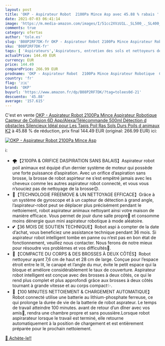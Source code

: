 ```yaml
---
layout: post
title: 'OKP - Aspirateur Robot  2100Pa Mince Asp avec 45.88 % rabais '
date: 2021-07-03 06:41:14
image: 'https://m.media-amazon.com/images/I/51cc2XVzU1L._SL500_._SL400_.jpg'
comments: true
category: ofertas
author: 'tole.es'
slug: 'B08P2RF7DK-fr OKP - Aspirateur Robot 2100Pa Mince Aspirateur Robotique...'
sku: 'B08P2RF7DK-fr'
tags: [ 'Aspirateurs','Aspirateurs, entretien des sols et nettoyeurs de vitres','Cuisine et Maison','Robots aspirateurs','okp', ]
actualPrice: 144.49 EUR
currency: EUR
price: 144.49
comparePrice: 266.99 EUR
prodname: 'OKP - Aspirateur Robot  2100Pa Mince Aspirateur Robotique  Capteur de Collision 6D App/Alexa/Télécommande 500ml Détection d obstacles Silencieux Idéal pour Les Tapis Poil Ras Sols Durs Poils d animaux K2'
country: 'fr'
flag: '🇫🇷'
brand: 'OKP'
buyurl: 'https://www.amazon.fr/dp/B08P2RF7DK/?tag=tolees0d-21'
descuento: '45.88'
average: '157.615'
---
```


C'est en vente [OKP - Aspirateur Robot  2100Pa Mince Aspirateur Robotique  Capteur de Collision 6D App/Alexa/Télécommande 500ml Détection d obstacles Silencieux Idéal pour Les Tapis Poil Ras Sols Durs Poils d animaux K2](https://www.amazon.fr/dp/B08P2RF7DK/?tag=tolees0d-21)  à  45.88 % de réduction, prix final  144.49 EUR (original: 266.99 EUR) ici:

[![OKP - Aspirateur Robot  2100Pa Mince Asp](https://m.media-amazon.com/images/I/51cc2XVzU1L._SL500_._SL400_.jpg)](https://www.amazon.fr/dp/B08P2RF7DK/?tag=tolees0d-21)

ℹ️:

- 🌪️【2100PA & ORIFICE DASPIRATION SANS BALAIS】Aspirateur robot poil animaux est équipé d’un dernier système de moteur qui possède une forte puissance d’aspiration. Avec un orifice d’aspiration sans brosse, la brosse de robot aspirteur ne s’est empêtré jamais avec les cheveux comme les autres aspirateur robot connecté, et vous vous n’souciez pas de nettoyage de la brosse😊.
- 🧹【TECHNOLOGIE FREEMOVE & UN NETTOYAGE EFFICACE】Grâce à un système de gyroscope et à un capteur de détection à grand angle, l’aspirateur-robot peut se déplacer plus précisément pendant le nettoiement, robot aspirateur animaux nettoyant ainsi votre maison de manière efficace. Vous permet de jouir dune salle propre🌟 et consomme moins dénergie quun mini aspirateur robotique à mode aléatoire.
- 💕【36 MOIS DE SOUTIEN TECHNIQUE】Robot aspi à compter de la date d’achat, vous beneficiez une assistance technique pendant 36 mois. Si aspirateur robot intelligent tombe en panne ou n’est pas en bon état de fonctionnement, veuillez nous contacter. Nous ferons de notre mieux pour résoudre vos problèmes et vos difficultés💪.
- 🏡【COMPACTE DU CORPS & DES BROSSES À DEUX CÔTÉS】Robot nettoyeur ayant 7,6 cm de haut et 28 cm de large. Conçue pour l’espace étroit entre le lit, le canapé et l’angle du mur, évite le petit espace qui la bloque et améliore considérablement le taux de couverture. Aspirateur robot intelligent est conçue avec des brosses à deux côtés, ce qui le rend plus complet et plus approfondi grâce aux brosses à deux côtés tournant à grande vitesse et au corps compact✨.
- 🔋【100 MINUTES NETTOIEMENT & CHARGEMENT AUTOMATIQUE】Robot connecté utilise une batterie au lithium-phosphate ferreuse, ce qui prolonge la durée de vie de la batterie de robot asprateur. Le temps de travail atteindre 100 minutes. avant de retour d’un dîner avec vos amis🥂, rendra une chambre propre et sans poussière.Lorsque robot aspirarateur lorsque le travail est terminé, elle retourne automatiquement à la position de chargement et est entièrement préparée pour le prochain nettoiement.

[🛒 Achète-le!!](https://www.amazon.fr/dp/B08P2RF7DK/?tag=tolees0d-21)
